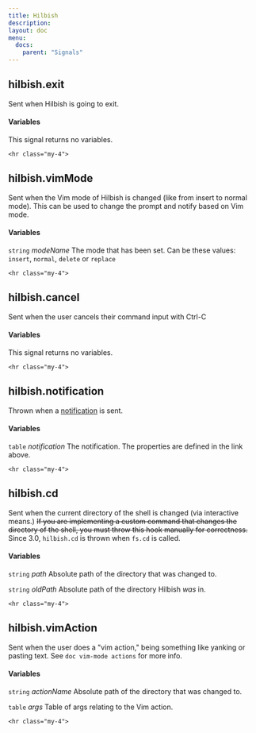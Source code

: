 ```yaml
---
title: Hilbish
description:
layout: doc
menu:
  docs:
    parent: "Signals"
---
```


## hilbish.exit

Sent when Hilbish is going to exit.

#### Variables

This signal returns no variables.

``` =html
<hr class="my-4">
```

## hilbish.vimMode

Sent when the Vim mode of Hilbish is changed (like from insert to normal mode).
This can be used to change the prompt and notify based on Vim mode.

#### Variables

`string` _modeName_
The mode that has been set.
Can be these values: `insert`, `normal`, `delete` or `replace`

``` =html
<hr class="my-4">
```

## hilbish.cancel

Sent when the user cancels their command input with Ctrl-C

#### Variables

This signal returns no variables.

``` =html
<hr class="my-4">
```

## hilbish.notification

Thrown when a [notification](../../features/notifications) is sent.

#### Variables

`table` _notification_
The notification. The properties are defined in the link above.

``` =html
<hr class="my-4">
```

## hilbish.cd

Sent when the current directory of the shell is changed (via interactive means.)
~~If you are implementing a custom command that changes the directory of the shell, you must throw this hook manually for correctness.~~ Since 3.0, `hilbish.cd` is thrown when `fs.cd` is called.

#### Variables

`string` _path_
Absolute path of the directory that was changed to.

`string` _oldPath_
Absolute path of the directory Hilbish *was* in.

``` =html
<hr class="my-4">
```

## hilbish.vimAction

Sent when the user does a "vim action," being something like yanking or pasting text.
See `doc vim-mode actions` for more info.

#### Variables

`string` _actionName_
Absolute path of the directory that was changed to.

`table` _args_
Table of args relating to the Vim action.

``` =html
<hr class="my-4">
```
